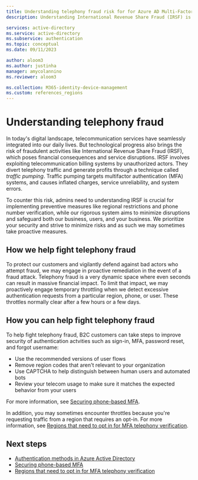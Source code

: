 ```yaml
---
title: Understanding telephony fraud risk for for Azure AD Multi-Factor Authentication (MFA) | Azure Active Directory
description: Understanding International Revenue Share Fraud (IRSF) is crucial for implementing preventive measures for Azure AD Multi-Factor Authentication (MFA) telephony verification.

services: active-directory
ms.service: active-directory
ms.subservice: authentication
ms.topic: conceptual
ms.date: 09/11/2023

author: aloom3
ms.author: justinha
manager: amycolannino
ms.reviewer: aloom3

ms.collection: M365-identity-device-management
ms.custom: references_regions
---
```


# Understanding telephony fraud  

In today's digital landscape, telecommunication services have seamlessly integrated into our daily lives. But technological progress also brings the risk of fraudulent activities like International Revenue Share Fraud (IRSF), which poses financial consequences and service disruptions. IRSF involves exploiting telecommunication billing systems by unauthorized actors. They divert telephony traffic and generate profits through a technique called *traffic pumping*. Traffic pumping targets multifactor authentication (MFA) systems, and causes inflated charges, service unreliability, and system errors. 

To counter this risk, admins need to understanding IRSF is crucial for implementing preventive measures like regional restrictions and phone number verification, while our rigorous system aims to minimize disruptions and safeguard both our business, users, and your business. We prioritize your security and strive to minimize risks and as such we may sometimes take proactive measures.  

## How we help fight telephony fraud 

To protect our customers and vigilantly defend against bad actors who attempt fraud, we may engage in proactive remediation in the event of a fraud attack. Telephony fraud is a very dynamic space where even seconds can result in massive financial impact. To limit that impact, we may proactively engage temporary throttling when we detect excessive authentication requests from a particular region, phone, or user. These throttles normally clear after a few hours or a few days.  

## How you can help fight telephony fraud  

To help fight telephony fraud, B2C customers can take steps to improve security of authentication actvities such as sign-in, MFA, password reset, and forgot username: 

- Use the recommended versions of user flows
- Remove region codes that aren't relevant to your organization
- Use CAPTCHA to help distinguish between human users and automated bots
- Review your telecom usage to make sure it matches the expected behavior from your users  

For more information, see [Securing phone-based MFA](/azure/active-directory-b2c/phone-based-mfa).

In addition, you may sometimes encounter throttles because you're requesting traffic from a region that requires an opt-in. For more information, see [Regions that need to opt in for MFA telephony verification](concept-mfa-regional-opt-in.md). 

## Next steps

* [Authentication methods in Azure Active Directory](concept-authentication-authenticator-app.md)
* [Securing phone-based MFA](/azure/active-directory-b2c/phone-based-mfa)
* [Regions that need to opt in for MFA telephony verification](concept-mfa-regional-opt-in.md)